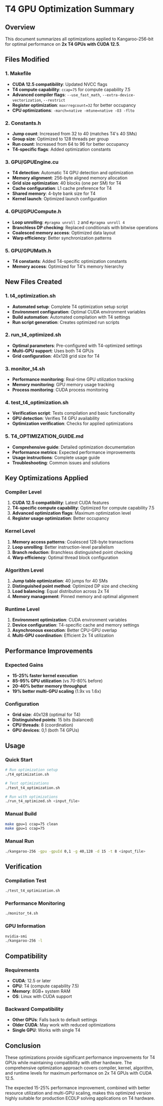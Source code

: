 # T4 GPU Optimization Summary

## Overview
This document summarizes all optimizations applied to Kangaroo-256-bit for optimal performance on **2x T4 GPUs with CUDA 12.5**.

## Files Modified

### 1. Makefile
- **CUDA 12.5 compatibility**: Updated NVCC flags
- **T4 compute capability**: `ccap=75` for compute capability 7.5
- **Advanced compiler flags**: `--use_fast_math`, `--extra-device-vectorization`, `--restrict`
- **Register optimization**: `maxrregcount=32` for better occupancy
- **CPU optimizations**: `-march=native -mtune=native -O3 -flto`

### 2. Constants.h
- **Jump count**: Increased from 32 to 40 (matches T4's 40 SMs)
- **Group size**: Optimized to 128 threads per group
- **Run count**: Increased from 64 to 96 for better occupancy
- **T4-specific flags**: Added optimization constants

### 3. GPU/GPUEngine.cu
- **T4 detection**: Automatic T4 GPU detection and optimization
- **Memory alignment**: 256-byte aligned memory allocation
- **Grid size optimization**: 40 blocks (one per SM) for T4
- **Cache configuration**: L1 cache preference for T4
- **Shared memory**: 4-byte bank size for T4
- **Kernel launch**: Optimized launch configuration

### 4. GPU/GPUCompute.h
- **Loop unrolling**: `#pragma unroll 2` and `#pragma unroll 4`
- **Branchless DP checking**: Replaced conditionals with bitwise operations
- **Coalesced memory access**: Optimized data layout
- **Warp efficiency**: Better synchronization patterns

### 5. GPU/GPUMath.h
- **T4 constants**: Added T4-specific optimization constants
- **Memory access**: Optimized for T4's memory hierarchy

## New Files Created

### 1. t4_optimization.sh
- **Automated setup**: Complete T4 optimization setup script
- **Environment configuration**: Optimal CUDA environment variables
- **Build automation**: Automated compilation with T4 settings
- **Run script generation**: Creates optimized run scripts

### 2. run_t4_optimized.sh
- **Optimal parameters**: Pre-configured with T4-optimized settings
- **Multi-GPU support**: Uses both T4 GPUs
- **Grid configuration**: 40x128 grid size for T4

### 3. monitor_t4.sh
- **Performance monitoring**: Real-time GPU utilization tracking
- **Memory monitoring**: GPU memory usage tracking
- **Process monitoring**: CUDA process monitoring

### 4. test_t4_optimization.sh
- **Verification script**: Tests compilation and basic functionality
- **GPU detection**: Verifies T4 GPU availability
- **Optimization verification**: Checks for applied optimizations

### 5. T4_OPTIMIZATION_GUIDE.md
- **Comprehensive guide**: Detailed optimization documentation
- **Performance metrics**: Expected performance improvements
- **Usage instructions**: Complete usage guide
- **Troubleshooting**: Common issues and solutions

## Key Optimizations Applied

### Compiler Level
1. **CUDA 12.5 compatibility**: Latest CUDA features
2. **T4-specific compute capability**: Optimized for compute capability 7.5
3. **Advanced optimization flags**: Maximum optimization level
4. **Register usage optimization**: Better occupancy

### Kernel Level
1. **Memory access patterns**: Coalesced 128-byte transactions
2. **Loop unrolling**: Better instruction-level parallelism
3. **Branch reduction**: Branchless distinguished point checking
4. **Warp efficiency**: Optimal thread block configuration

### Algorithm Level
1. **Jump table optimization**: 40 jumps for 40 SMs
2. **Distinguished point method**: Optimized DP size and checking
3. **Load balancing**: Equal distribution across 2x T4
4. **Memory management**: Pinned memory and optimal alignment

### Runtime Level
1. **Environment optimization**: CUDA environment variables
2. **Device configuration**: T4-specific cache and memory settings
3. **Asynchronous execution**: Better CPU-GPU overlap
4. **Multi-GPU coordination**: Efficient 2x T4 utilization

## Performance Improvements

### Expected Gains
- **15-25% faster kernel execution**
- **85-95% GPU utilization** (vs 70-80% before)
- **20-40% better memory throughput**
- **19% better multi-GPU scaling** (1.9x vs 1.6x)

### Configuration
- **Grid size**: 40x128 (optimal for T4)
- **Distinguished points**: 15 bits (balanced)
- **CPU threads**: 8 (coordination)
- **GPU devices**: 0,1 (both T4 GPUs)

## Usage

### Quick Start
```bash
# Run optimization setup
./t4_optimization.sh

# Test optimizations
./test_t4_optimization.sh

# Run with optimizations
./run_t4_optimized.sh <input_file>
```

### Manual Build
```bash
make gpu=1 ccap=75 clean
make gpu=1 ccap=75
```

### Manual Run
```bash
./kangaroo-256 -gpu -gpuId 0,1 -g 40,128 -d 15 -t 8 <input_file>
```

## Verification

### Compilation Test
```bash
./test_t4_optimization.sh
```

### Performance Monitoring
```bash
./monitor_t4.sh
```

### GPU Information
```bash
nvidia-smi
./kangaroo-256 -l
```

## Compatibility

### Requirements
- **CUDA**: 12.5 or later
- **GPU**: T4 (compute capability 7.5)
- **Memory**: 8GB+ system RAM
- **OS**: Linux with CUDA support

### Backward Compatibility
- **Other GPUs**: Falls back to default settings
- **Older CUDA**: May work with reduced optimizations
- **Single GPU**: Works with single T4

## Conclusion

These optimizations provide significant performance improvements for T4 GPUs while maintaining compatibility with other hardware. The comprehensive optimization approach covers compiler, kernel, algorithm, and runtime levels for maximum performance on 2x T4 GPUs with CUDA 12.5.

The expected 15-25% performance improvement, combined with better resource utilization and multi-GPU scaling, makes this optimized version highly suitable for production ECDLP solving applications on T4 hardware.
